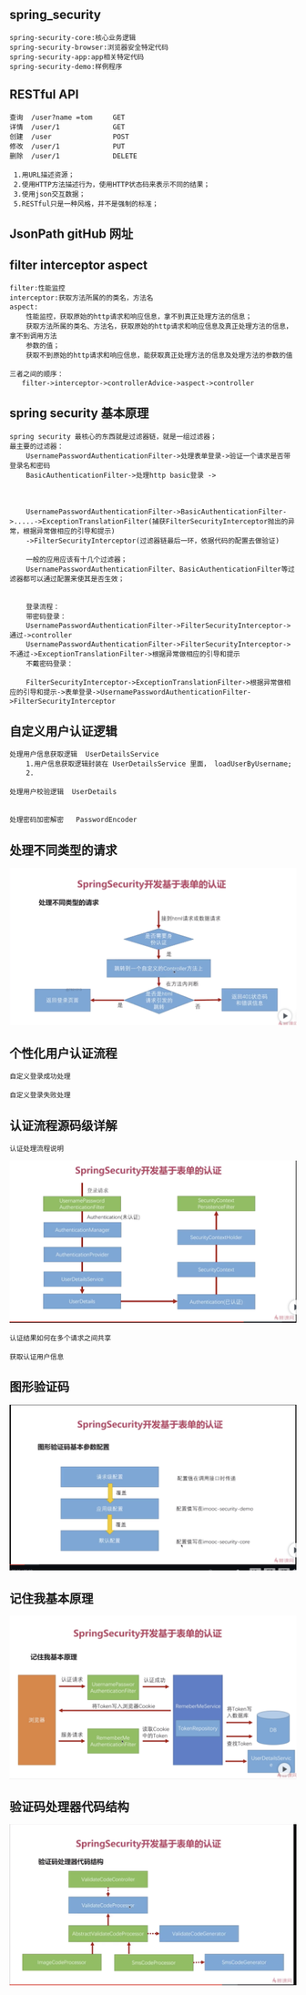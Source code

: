 ## spring_security
    spring-security-core:核心业务逻辑
    spring-security-browser:浏览器安全特定代码
    spring-security-app:app相关特定代码
    spring-security-demo:样例程序
    
## RESTful API
    查询  /user?name =tom     GET
    详情  /user/1             GET
    创建  /user               POST
    修改  /user/1             PUT
    删除  /user/1             DELETE
    
     1.用URL描述资源；
     2.使用HTTP方法描述行为，使用HTTP状态码来表示不同的结果；
     3.使用json交互数据；
     5.RESTful只是一种风格，并不是强制的标准；
    
## JsonPath gitHub 网址
    
    
## filter interceptor aspect
    filter:性能监控
    interceptor:获取方法所属的的类名，方法名
    aspect:
        性能监控，获取原始的http请求和响应信息，拿不到真正处理方法的信息；
        获取方法所属的类名、方法名，获取原始的http请求和响应信息及真正处理方法的信息，拿不到调用方法
        参数的值；
        获取不到原始的http请求和响应信息，能获取真正处理方法的信息及处理方法的参数的值
        
    三者之间的顺序：
       filter->interceptor->controllerAdvice->aspect->controller
       
       
## spring security 基本原理
    spring security 最核心的东西就是过滤器链，就是一组过滤器；
    最主要的过滤器：
        UsernamePasswordAuthenticationFilter->处理表单登录->验证一个请求是否带登录名和密码
        BasicAuthenticationFilter->处理http basic登录 ->
        
        
        
        UsernamePasswordAuthenticationFilter->BasicAuthenticationFilter->.....->ExceptionTranslationFilter(捕获FilterSecurityInterceptor抛出的异常，根据异常做相应的引导和提示)
        ->FilterSecurityInterceptor(过滤器链最后一环，依据代码的配置去做验证)
        
        一般的应用应该有十几个过滤器；
        UsernamePasswordAuthenticationFilter、BasicAuthenticationFilter等过滤器都可以通过配置来使其是否生效；
        
        
        登录流程：
        带密码登录：
        UsernamePasswordAuthenticationFilter->FilterSecurityInterceptor->通过->controller
        UsernamePasswordAuthenticationFilter->FilterSecurityInterceptor->不通过->ExceptionTranslationFilter->根据异常做相应的引导和提示
        不戴密码登录：
        
        FilterSecurityInterceptor->ExceptionTranslationFilter->根据异常做相应的引导和提示->表单登录->UsernamePasswordAuthenticationFilter->FilterSecurityInterceptor
        
## 自定义用户认证逻辑
    
    处理用户信息获取逻辑  UserDetailsService
        1.用户信息获取逻辑封装在 UserDetailsService 里面， loadUserByUsername;
        2.
    
    处理用户校验逻辑  UserDetails
    
    
    处理密码加密解密   PasswordEncoder
    
    
    
## 处理不同类型的请求
   ![处理不同类型的请求](spring-security-browser/src/main/resources/picture/处理不同类型的请求.png)
   
   
## 个性化用户认证流程

    自定义登录成功处理
    
    自定义登录失败处理
    
## 认证流程源码级详解
    认证处理流程说明
   ![处理不同类型的请求](spring-security-browser/src/main/resources/picture/security认证流程.png)
    
    认证结果如何在多个请求之间共享
    
    获取认证用户信息
   
## 图形验证码
   ![图形验证码基本参数配置](spring-security-browser/src/main/resources/picture/图形验证码基本参数配置.png)


##  记住我基本原理
   ![图形验证码基本参数配置](spring-security-browser/src/main/resources/picture/记住我基本原理.png)
   
## 验证码处理器代码结构
   ![图形验证码基本参数配置](spring-security-browser/src/main/resources/picture/验证码处理器代码结构.png)
   
   

    